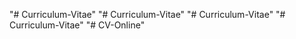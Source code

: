 "# Curriculum-Vitae" 
"# Curriculum-Vitae" 
"# Curriculum-Vitae" 
"# Curriculum-Vitae" 
"# CV-Online" 

